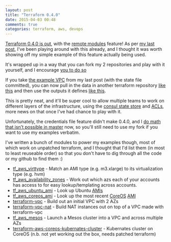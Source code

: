 ```yaml
---
layout: post
title: "Terraform 0.4.0"
date: 2015-04-03 00:48
comments: true
categories: terraform, aws, devops
---
```


[Terraform 0.4.0 is out](https://hashicorp.com/blog/terraform-0-4.html), with the [remote modules](https://github.com/hashicorp/terraform/pull/1185) feature!
As per [my last post](http://localhost:4000/blog/2015/03/29/terraform-from-the-ground-up/),
I've been playing around with this already, and I thought it was worth showing
off my simple example of this feature actually being used.

It's wrapped up in a way that you can fork my 2 repositories and play with it
yourself, and I encourage [you to do so](https://github.com/bobtfish/terraform-example-vpc-infra/blob/master/eucentral1-demo/terraform.tfvars#L3)

<!-- more -->

If you take [the example VPC](https://github.com/bobtfish/terraform-example-vpc/tree/master/eucentral1-demo)
from my last post (with the state file committed), you can now pull in the data in another terraform
repository [like this](https://github.com/bobtfish/terraform-example-vpc-infra/blob/master/eucentral1-demo/vpc.tf)
and then use the outputs it defines [like this](https://github.com/bobtfish/terraform-example-vpc-infra/blob/master/eucentral1-demo/mesos.tf#L8).

This is pretty neat, and it'll be super cool to allow multiple teams to work on different layers
of the infrastructure, using the [consul state store](https://www.terraform.io/docs/commands/remote.html) and [ACLs](https://www.consul.io/docs/internals/acl.html),
more news on that once I've had chance to play with it.

Unfortunately, the credentials file feature didn't make 0.4.0, and I [do math that isn't possible in master](https://github.com/bobtfish/terraform-aws-coreos-kubernates-cluster/blob/master/nodes.tf#L28) now, so you'll still need to use my fork if you want to use my examples verbatim.

I've written a bunch of modules to power my examples though, most of which work on unpatched terraform, and I thought that I'd
list them (in most to least reuseable order) so that you don't have to dig through all the code or my github to find them :)

  * [tf_aws_virttype](https://github.com/terraform-community-modules/tf_aws_virttype) - Match an AMI type (e.g. m3.xlarge) to its virtualization type (e.g. hvm)
  * [tf_aws_availability_zones](https://github.com/terraform-community-modules/tf_aws_availability_zones) - Work out which azs each of your accounts has access to for easy lookup/templating across accounts.
  * [tf_aws_ubuntu_ami](https://github.com/terraform-community-modules/tf_aws_ubuntu_ami) - Look up Ubuntu [AMIs](http://cloud-images.ubuntu.com/locator/ec2/)
  * [tf_aws_coreos_ami](https://github.com/terraform-community-modules/tf_aws_ubuntu_ami) - Look up the most recent [CoreOS](https://coreos.com/) [AMI](https://coreos.com/docs/running-coreos/cloud-providers/ec2/)
  * [terraform-vpc](https://github.com/bobtfish/terraform-vpc) - Build out an initial VPC with 2 AZs
  * [terraform-vpc-nat](https://github.com/bobtfish/terraform-vpc-nat) - Build NAT instances out on top of a VPC made with terraform-vpc
  * [tf_aws_mesos](https://github.com/bobtfish/tf_aws_mesos) - Launch a Mesos cluster into a VPC and across multiple AZs
  * [terraform-aws-coreos-kubernates-cluster](https://github.com/bobtfish/terraform-aws-coreos-kubernates-cluster) - Kubernates cluster on CoreOS (n.b. not yet working out the box, needs patched terraform)


